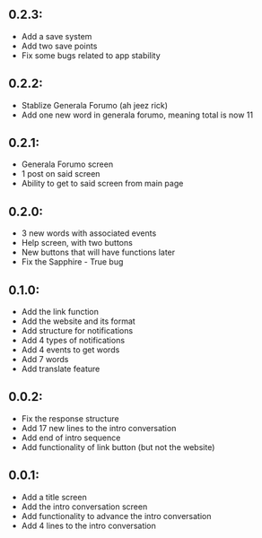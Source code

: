 ## 0.2.3:
- Add a save system
- Add two save points
- Fix some bugs related to app stability

## 0.2.2:
- Stablize Generala Forumo (ah jeez rick)
- Add one new word in generala forumo, meaning total is now 11

## 0.2.1:
- Generala Forumo screen
- 1 post on said screen
- Ability to get to said screen from main page

## 0.2.0:
- 3 new words with associated events
- Help screen, with two buttons
- New buttons that will have functions later
- Fix the Sapphire - True bug

## 0.1.0:
- Add the link function
- Add the website and its format
- Add structure for notifications
- Add 4 types of notifications
- Add 4 events to get words
- Add 7 words
- Add translate feature

## 0.0.2:
- Fix the response structure
- Add 17 new lines to the intro conversation
- Add end of intro sequence
- Add functionality of link button (but not the website)

## 0.0.1:
- Add a title screen
- Add the intro conversation screen
- Add functionality to advance the intro conversation
- Add 4 lines to the intro conversation

